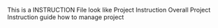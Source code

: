 This is a INSTRUCTION File
look like Project Instruction
Overall Project Instruction
guide how to manage project
